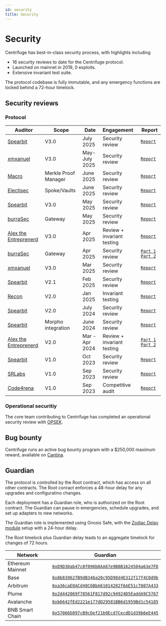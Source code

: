 ```yaml
---
id: security
title: Security
---
```


# Security

Centrifuge has best-in-class security process, with highlights including
* 16 security reviews to date for the Centrifuge protocol.
* Launched on mainnet in 2019, 0 exploits.
* Extensive invariant test suite.

The protocol codebase is fully immutable, and any emergency functions are locked behind a 72-hour timelock.

## Security reviews

### Protocol

| Auditor                                              | Scope            | Date            | Engagement                 | Report                                                                                                                                                                      |
| ---------------------------------------------------- | --------------- | --------------- | :------------------------- | --------------------------------------------------------------------------------------------------------------------------------------------------------------------------- |
| [Spearbit](https://spearbit.com/)                      | V3.0        | July 2025        | Security review            | [`Report`](https://cantina.xyz/portfolio/5feee047-ded1-4e15-b3a8-0e05afa62ddb)                                                                             |
| [xmxanuel](https://x.com/xmxanuel)                   | V3.0        | May-July 2025       | Security review            |  [`Report`](https://github.com/centrifuge/protocol-v3/blob/main/docs/audits/2025-07-xmxanuel.pdf)                                                                                                                                                                    |
| [Macro](https://0xmacro.com/)                      | Merkle Proof Manager        | June 2025        | Security review            | [`Report`](https://0xmacro.com/library/audits/centrifuge-1.html)                                                                             |
| [Electisec](https://electisec.com/)                      | Spoke/Vaults        | June 2025        | Security review            | [`Report`](https://reports.electisec.com/2025-07-centrifuge)                                                                             |
| [Spearbit](https://spearbit.com/)                      | V3.0        | May 2025        | Security review            | [`Report`](https://cantina.xyz/portfolio/8b98604d-b303-42ee-95bf-50c9c6eb7b47)                                                                             |
| [burraSec](https://www.burrasec.com/)                      | Gateway        | May 2025        | Security review            | [`Report`](https://github.com/centrifuge/protocol-v3/blob/main/docs/audits/2025-05-burraSec.pdf)                                                                             |
| [Alex the Entreprenerd](https://x.com/gallodasballo)                     | V3.0        | Apr 2025        | Review + invariant testing            | [`Report`](https://github.com/Recon-Fuzz/audits/blob/main/Centrifuge_Protocol_V3.MD)                                                                             |
| [burraSec](https://www.burrasec.com/)                      | Gateway        | Apr 2025        | Security review            | [`Part 1`](https://github.com/centrifuge/protocol-v3/blob/main/docs/audits/2025-04-burraSec-1.pdf) [`Part 2`](https://github.com/centrifuge/protocol-v3/blob/main/docs/audits/2025-04-burraSec-2.pdf)                                                                             |
| [xmxanuel](https://x.com/xmxanuel)                   | V3.0        | Mar 2025       | Security review            |  [`Report`](https://github.com/centrifuge/protocol-v3/blob/main/docs/audits/2025-03-xmxanuel.pdf)                                                                                                                                                                    |
| [Spearbit](https://spearbit.com/)                      | V2.1        | Feb 2025        | Security review            | [`Report`](https://github.com/centrifuge/protocol-v3/blob/main/docs/audits/2025-02-Cantina.pdf)                                                                             |
| [Recon](https://getrecon.xyz/) | V2.0        | Jan 2025  | Invariant testing | [`Report`](https://getrecon.substack.com/p/never-stop-improving-your-invariant) |
| [Spearbit](https://spearbit.com/)                    | V2.0        | July 2024       | Security review            | [`Report`](https://cantina.xyz/portfolio/8c15e83a-08fc-48b9-8cc1-4f9ca76bb064)                                                                            |
| [Spearbit](https://spearbit.com/)                    | Morpho integration        | June 2024       | Security review            | [`Report`](https://cantina.xyz/portfolio/cf6f801f-5c05-488c-a387-3836606600e7)                                                                            |
| [Alex the Entreprenerd](https://x.com/gallodasballo) | V2.0        | Mar - Apr 2024  | Review + invariant testing | [`Part 1`](https://getrecon.substack.com/p/lessons-learned-from-fuzzing-centrifuge) [`Part 2`](https://getrecon.substack.com/p/lessons-learned-from-fuzzing-centrifuge-059) |
| [Spearbit](https://spearbit.com/)                      | V1.0        | Oct 2023        | Security review            | [`Report`](https://cantina.xyz/portfolio/693b6f24-6e47-4194-97b0-356d10dc1df6)                                                                             |
| [SRLabs](https://www.srlabs.de/)                     | V1.0        | Sep 2023        | Security review            | [`Report`](https://github.com/centrifuge/protocol-v3/blob/main/docs/audits/2023-09-SRLabs.pdf)                                                                              |
| [Code4rena](https://code4rena.com/)                   | V1.0        | Sep 2023        | Competitive audit          | [`Report`](https://code4rena.com/reports/2023-09-centrifuge)                                                                                                                |

### Operational securitiy

The core team contributing to Centrifuge has completed an operational security review with [OPSEK](https://www.opsek.io/).

## Bug bounty

Centrifuge runs an active bug bounty program with a $250,000 maximum reward, available on [Cantina](https://cantina.xyz/bounties/6cc9d51a-ac1e-4385-a88a-a3924e40c00e).

## Guardian

The protocol is controlled by the Root contract, which has access on all other contracts. The Root conract enforces a 48-hour delay for any upgrades and configuratino changes.

Each deployment has a Guardian role, who is authorized on the Root contract. The Guardian can pause in emergencies, schedule upgrades, and set up adapters to new networks.

The Guardian role is implemented using Gnosis Safe, with the [Zodiac Delay module](https://github.com/gnosisguild/zodiac-modifier-delay) setup with a 24-hour delay.

The Root timelock plus Guardian delay leads to an aggregate timelock for changes of 72 hours.

| Network          | Guardian |
|------------------|----------|
| Ethereum Mainnet | [`0xD9D30ab47c0f096b0AA67e9B8B1624504a63e7FD`](https://app.safe.global/home?safe=eth:0xD9D30ab47c0f096b0AA67e9B8B1624504a63e7FD) |
| Base             | [`0x8b83962fB9dB346a20c95D98d4E312f17f4C0d9b`](https://app.safe.global/home?safe=base:0x8b83962fB9dB346a20c95D98d4E312f17f4C0d9b)  |
| Arbitrum         | [`0xa36caE0ACd40C6BbA61014282f6AE51c7807A433`](https://app.safe.global/transactions/history?safe=arb1:0xa36caE0ACd40C6BbA61014282f6AE51c7807A433)  |
| Plume            | [`0x2d442069f78561F817d92c94924D5EaddA9C5767`](https://safe.onchainden.com/home?safe=plume:0x2d442069f78561F817d92c94924D5EaddA9C5767)  |
| Avalanche        | [`0xb6642fEd2221e177dD29581BB6d1959Bd1c54185`](https://app.safe.global/home?safe=avax:0xb6642fEd2221e177dD29581BB6d1959Bd1c54185)  |
| BNB Smart Chain  | [`0x57066D897cB9cDef21b9Ecd7CecdD1d39b6eE445`](https://app.safe.global/home?safe=bnb:0x57066D897cB9cDef21b9Ecd7CecdD1d39b6eE445) |
